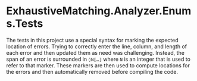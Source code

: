 # ExhaustiveMatching.Analyzer.Enums.Tests

The tests in this project use a special syntax for marking the expected location of errors. Trying to correctly enter the line, column, and length of each error and then updated them as need was challenging. Instead, the span of an error is surrounded in `◊N⟦…⟧` where `N` is an integer that is used to refer to that marker. These markers are then used to compute locations for the errors and then automatically removed before compiling the code.
